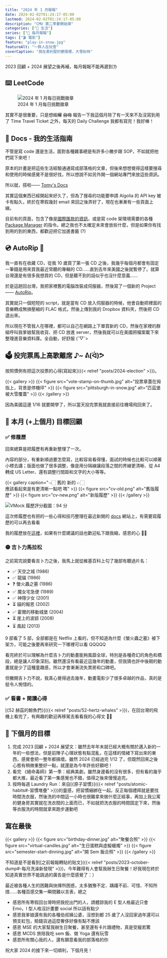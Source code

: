 ```yaml
---
title: "2024 年 1 月報報"
date: 2024-02-02T01:24:17-05:00
lastmod: 2024-02-02T01:24:17-05:00
description: "CMU 第二季要開始辣"
categories: ["🍫 生活"]
series: ["📰 每月報報"]
tags: ["🎬 電影"]
feature: "play-in-snow.jpg"
featureAlt: "一群人在玩雪"
coverCaption: "我在美利堅的艷陽裡，大雪紛飛"
---
```


2023 回顧 + 2024 展望之後再補，每月報報不能再遲到ㄌ

## ⌨️ LeetCode

<figure>
    <img class="mx-auto my-0 rounded-md max-h-96" src="leetcode-2024-jan.png" alt="2024 年 1 月每日挑戰徽章" loading="lazy">
    <figcaption class="text-center">2024 年 1 月每日挑戰徽章</figcaption>
</figure>

其實不是很重要，只是想~~炫耀~~ ~~自嗨~~ 報告一下我這個月除了有一天來不及沒寫到用了 Time Travel Ticket 之外，每天的 Daily Challenge 我都有寫完！我好棒！

## 📑 Docs - 我的生活指南

不管是寫 code 還是生活，面對各種雜事總是有許多小撇步跟 SOP，不如就把他們寫下來吧！

原本的計畫是把這些生活經驗通通寫成部落格的文章，但後來想想覺得這樣要搜尋和使用的時候感覺不是很好找，所以想說不如另外開一個網站專門來放這些資訊。

所以就，搭啦—— [Tomy's Docs](https://docs.tomy.me)

其實這個東西已經開起來好久了，但為了搜尋的功能要申請 Algolia 的 API key 被卡有點久，終於在寒假幾封 email 來回之後弄好了，現在也漸漸有一些頁面上線。

目前有的頁面，包含了像是[國際匯款的資訊](https://docs.tomy.me/misc/finance/international-wire)，或是寫 code 架環境需要的各種 [Package Manager](https://docs.tomy.me/package-managers/glossary/) 的指令。總之我也不太確定未來會放些什麼，但是如果你有找到用的到的東西，都歡迎把它加進書籤 (?)

## 💿 AutoRip 📀

我一直有在收藏 CD，從我 10 歲買了第一張 CD 之後，我幾乎每個月都會有固定一筆錢是用來買我最近常聽的專輯的 CD......直到去年來美國之後就暫停了。就算台灣還是有很多我想買的 CD，但是聽不到的話似乎也沒什麼意義......

於是這趟回台灣，我把家裡舊的電腦改裝成伺服器，然後寫了一個新的 Project —— [AutoRip](https://github.com/tomy0000000/autorip)。

其實就只一個短短的 script，就是當有 CD 放入伺服器的時候，他會自動把裡面的音樂轉成無損壓縮的 FLAC 格式，然後上傳到我的 Dropbox 資料夾，然後把 CD 退出來。

所以現在不管我人在哪裡，都可以自己在網路上下單買新的 CD，然後在家裡的群組呼叫我爹娘幫我收貨、把 CD 放進 server，然後我就可以在美國把檔案載下來整理進音樂資料庫。全自動，好舒服 (˘▽˘>

## 🗳️ 投完票馬上高歌離席 ♪~ ᕕ(ᐛ)ᕗ

按照慣例有把這次投票的心得[寫起來]({{< relref "posts/2024-election" >}})。

{{< gallery >}}
{{< figure src="vote-stamp-on-thumb.jpg" alt="投票章蓋在拇指上，背景是停機坪" >}}
{{< figure src="pittsburgh-in-snow.jpg" alt="匹茲堡被大雪覆蓋" >}}
{{< /gallery >}}

因為美國這邊 1/16 就要開學了，所以當天投完票我就直接前往機場飛回來了。

## 🎯 本月 (+上個月) 目標回顧

### ✅ 修履歷

回來總算是把履歷有再重新整理了一次。

內容的部分，有重新順過要怎麼寫，比較容易看得懂，面試的時候也比較可以順著小標去講；版面也做了很多調整，像是用分隔線讓段落之間的界線更清晰、從 A4 轉成 US Letter、還有調整行間距和文字的大小等等。

{{< gallery caption="👈🏻 舊的 新的 👉🏻<br>應該看起來是有更清晰一點吧 嗎" >}}
{{< figure src="cv-old.png" alt="舊版履歷" >}}
{{< figure src="cv-new.png" alt="新版履歷" >}}
{{< /gallery >}}

![VMock 履歷評分截圖：94 分](cv-vmock.png "最後丟到 VMock 上的分數高達 94 分呢：）")

這次修履歷也有把的一些心得和技巧整理在最近新開的 [docs](https://docs.tomy.me/misc/resume) 網站上，有需要寫履歷的可以再去看看

我的履歷放在[這裡](https://cv.tomy.me)，如果有什麼建議的話也歡迎私下跟我縮，感恩的心 🫶🏻

### 🟡 吉卜力馬拉松

之前寫完說要看吉卜力之後，我馬上就從維基百科上勾了幾部有聽過片名：

- ✅ 天空之城 (1986)
- ✅ 龍貓 (1986)
- ❓ 螢火蟲之墓 (1986)
- ✅ 魔女宅急便 (1989)
- ✅ 神隱少女 (2001)
- ⏳ 貓的報恩 (2002)
- ✅ 霍爾的移動城堡 (2004)
- ⏳ 崖上的波妞 (2008)
- ⏳ 風起 (2013)

9 部看了 5 部，全部都是在 Netflix 上看的，但不知道為什麼《螢火蟲之墓》被下架ㄌ，可能之後要再來研究一下哪裡可以看 QQQQQ

看完終於可以理解為什麼吉卜力的動畫能夠風靡全球，特別是各種奇幻的角色和橋段，總是讓人印象深刻。雖然還沒有看最近這幾年的動畫，但我猜也許中後期的動畫就是少了這種童趣感，所以才會漸漸流失票房和口碑吧。

但撇開吉卜力不說，我真心覺得過去幾年，動畫電影少了很多卓越的作品，真的是挺令人惋惜的。

### ✅ 看書 + 閱讀心得

[《52 赫茲的鯨魚們》]({{< relref "posts/52-hertz-whales" >}})，在回台灣的飛機上看完了，有興趣的歡迎再移駕去看看我的心得文 🫶🏻

## 🎯 下個月的目標

1. 完成 2023 回顧 + 2024 展望文：雖然去年年末就已經大概有關於邁入新的一年的一些想法，但是前陣子心理狀態有點混亂，在這樣的情緒下寫出來的東西，感覺會把一整年都搞壞。雖然 2024 已經過完 1/12 了，但既然回來之後心態有稍微重整好一點，就還是為今年許些好願吧！
2. 看完 《絕命毒師》第一季：經典美劇，雖然身邊看的沒有很多，但有看的幾乎都大推，最近看了第一集感覺也不錯，值得之後來慢慢追完。
3. 按時每週 Laundry Run：來自[《原子習慣》]({{< relref "posts/atomic-habits#-習慣堆疊" >}})的靈感，把習慣綑綁在一起。反正每個禮拜就是要找時間洗衣服，然後洗的中間這一小時也很難拿來做什麼正經事，再加上我公寓的健身房其實就在洗衣間的上面而已，不如就把洗衣服的時間固定下來，然後等衣服洗的時間就拿來跑步運動吧

## 寫在最後

{{< gallery >}}
{{< figure src="birthday-dinner.jpg" alt="聚餐合照" >}}
{{< figure src="virtual-candles.jpg" alt="生日蛋糕與虛擬蠟燭" >}}
{{< figure src="semester-start-dinning.jpg" alt="開 Sem 飯合照" >}}
{{< /gallery >}}

不知道是不是看到[之前報報轉貼的貼文]({{< relref "posts/2023-october-dump#-每月洗澡新發現" >}})，今年難得有人會幫我辦生日聚餐！好我現在終於知道真實世界不能跳過的廣告是什麼感覺了：）

最近被各種人生的困難與抉擇所困惑，太多猶豫不定、躊躇不前、可惜、不知所措......各種百感交集一瞬間難以言表，總之

- 感恩所有寒假回台灣時把我挖出門的人，請體諒我的 E 型人格最近只會 Emo，I 型人格沒計畫要 social 所以話有點少
- 感恩我爹娘還有我的各種伯叔姨公婆，沒想到都 25 歲了人沒回家過年還可以預支紅包，賠錢貨過這麼奢侈好像有點不應該
- 感恩 MSE 的大家幫我辦生日聚餐，甚至還有卡片跟禮物，真是受寵若驚
- 感恩 MCDS 旅陪我吃 sem 飯、做 Yoga 還有玩雪
- 感恩所有關心我的人，還有願意看我的部落格的你

祝大家 2024 的接下來一切順利，下個月見！
